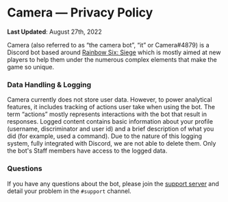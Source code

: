 # Camera — Privacy Policy
**Last Updated**: August 27th, 2022

Camera (also referred to as “the camera bot”, “it” or Camera#4879) is a Discord bot based around [Rainbow Six: Siege](https://ubisoft.com/en-us/game/rainbow-six/siege) which is mostly aimed at new players to help them under the numerous complex elements that make the game so unique. 

### Data Handling & Logging
Camera currently does not store user data. However, to power analytical features, it includes tracking of actions user take when using the bot. The term “actions” mostly represents interactions with the bot that result in responses. Logged content contains basic information about your profile (username, discriminator and user id) and a brief description of what you did (for example, used a command). Due to the nature of this logging system, fully integrated with Discord, we are not able to delete them. Only the bot's Staff members have access to the logged data.

### Questions
If you have any questions about the bot, please join the [support server](https://suspense.is-a.dev/support) and detail your problem in the `#support` channel.
